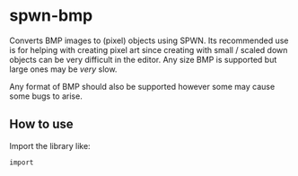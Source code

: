 # spwn-bmp
Converts BMP images to (pixel) objects using SPWN. Its recommended use is for helping with creating pixel art since creating with small / scaled down objects can be very difficult in the editor. Any size BMP is supported but large ones may be *very* slow.

Any format of BMP should also be supported however some may cause some bugs to arise.

## How to use
Import the library like:
```SPWN
import 
```
